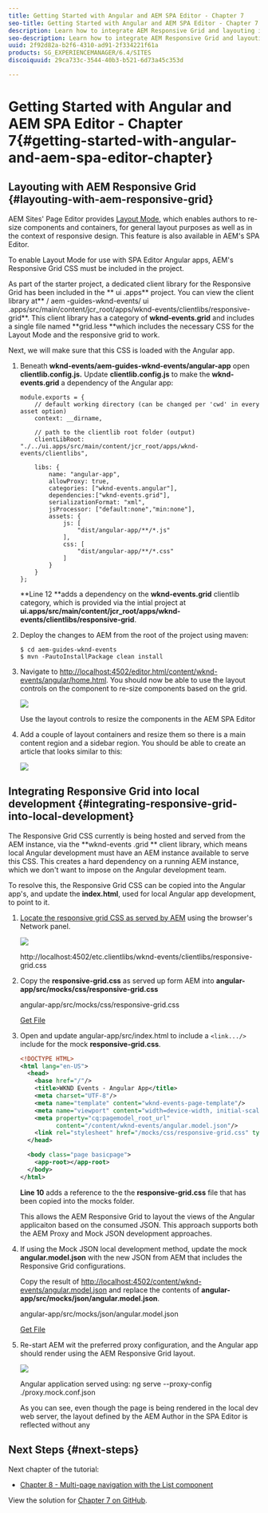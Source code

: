 ```yaml
---
title: Getting Started with Angular and AEM SPA Editor - Chapter 7
seo-title: Getting Started with Angular and AEM SPA Editor - Chapter 7
description: Learn how to integrate AEM Responsive Grid and layouting in the Angular application.
seo-description: Learn how to integrate AEM Responsive Grid and layouting in the Angular application.
uuid: 2f92d82a-b2f6-4310-ad91-2f334221f61a
products: SG_EXPERIENCEMANAGER/6.4/SITES
discoiquuid: 29ca733c-3544-40b3-b521-6d73a45c353d

---
```


# Getting Started with Angular and AEM SPA Editor - Chapter 7{#getting-started-with-angular-and-aem-spa-editor-chapter}

## Layouting with AEM Responsive Grid {#layouting-with-aem-responsive-grid}

AEM Sites' Page Editor provides [Layout Mode](https://helpx.adobe.com/experience-manager/6-4/sites/authoring/using/responsive-layout.html), which enables authors to re-size components and containers, for general layout purposes as well as in the context of responsive design. This feature is also available in AEM's SPA Editor.

To enable Layout Mode for use with SPA Editor Angular apps, AEM's Responsive Grid CSS must be included in the project.

As part of the starter project, a dedicated client library for the Responsive Grid has been included in the ** ui .apps** project. You can view the client library at** /  aem -guides-wknd-events/  ui .apps/src/main/content/jcr_root/apps/wknd-events/clientlibs/responsive-grid**. This client library has a category of **wknd-events.grid** and includes a single file named **grid.less **which includes the necessary CSS for the Layout Mode and the responsive grid to work.

Next, we will make sure that this CSS is loaded with the Angular app.

1. Beneath **wknd-events/aem-guides-wknd-events/angular-app** open **clientlib.config.js.** Update **clientlib.config.js** to make the **wknd-events.grid** a dependency of the Angular app:

   ```
   module.exports = {
       // default working directory (can be changed per 'cwd' in every asset option)
       context: __dirname,
   
       // path to the clientlib root folder (output)
       clientLibRoot: "./../ui.apps/src/main/content/jcr_root/apps/wknd-events/clientlibs",
   
       libs: {
           name: "angular-app",
           allowProxy: true,
           categories: ["wknd-events.angular"],
           dependencies:["wknd-events.grid"],
           serializationFormat: "xml",
           jsProcessor: ["default:none","min:none"],
           assets: {
               js: [
                   "dist/angular-app/**/*.js"
               ],
               css: [
                   "dist/angular-app/**/*.css"
               ]
           }
       }
   };
   ```

   **Line 12 **adds a dependency on the **wknd-events.grid** clientlib category, which is provided via the intial project at **ui.apps/src/main/content/jcr_root/apps/wknd-events/clientlibs/responsive-grid**.

1. Deploy the changes to AEM from the root of the project using maven:

   ```shell
   $ cd aem-guides-wknd-events
   $ mvn -PautoInstallPackage clean install
   ```

1. Navigate to [http://localhost:4502/editor.html/content/wknd-events/angular/home.html](http://localhost:4502/editor.html/content/wknd-events/angular/home.html). You should now be able to use the layout controls on the component to re-size components based on the grid.

   ![](assets/layout-in-aem-author.gif)

   Use the layout controls to resize the components in the AEM SPA Editor

1. Add a couple of layout containers and resize them so there is a main content region and a sidebar region. You should be able to create an article that looks similar to this:

   ![](assets/complex-page-layout.png)

## Integrating Responsive Grid into local development {#integrating-responsive-grid-into-local-development}

The Responsive Grid CSS currently is being hosted and served from the AEM instance, via the **wknd-events  .grid ** client library, which means local Angular development must have an AEM instance available to serve this CSS. This creates a hard dependency on a running AEM instance, which we don't want to impose on the Angular development team.

To resolve this, the Responsive Grid CSS can be copied into the Angular app's, and update the **index.html**, used for local Angular app development, to point to it.

1. [Locate the responsive grid CSS as served by AEM](http://localhost:4502/etc.clientlibs/wknd-events/clientlibs/responsive-grid.css) using the browser's Network panel.

   ![](assets/responsive-grid-css.png)

   http://localhost:4502/etc.clientlibs/wknd-events/clientlibs/responsive-grid.css

1. Copy the **responsive-grid.css** as served up form AEM into **angular-app/src/mocks/css/responsive-grid.css**

   angular-app/src/mocks/css/responsive-grid.css

   [Get File](assets/responsive-grid.css)

1. Open and update angular-app/src/index.html to include a `<link.../>` include for the mock **responsive-grid.css**.

   ```xml
   <!DOCTYPE HTML>
   <html lang="en-US">
     <head>
       <base href="/"/>
       <title>WKND Events - Angular App</title>
       <meta charset="UTF-8"/>
       <meta name="template" content="wknd-events-page-template"/>
       <meta name="viewport" content="width=device-width, initial-scale=1, shrink-to-fit=no"/>
       <meta property="cq:pagemodel_root_url" 
             content="/content/wknd-events/angular.model.json"/>
       <link rel="stylesheet" href="/mocks/css/responsive-grid.css" type="text/css">
     </head>
   
     <body class="page basicpage">
       <app-root></app-root>
     </body>
   </html>
   ```

   **Line 10** adds a reference to the the **responsive-grid.css** file that has been copied into the mocks folder.

   This allows the AEM Responsive Grid to layout the views of the Angular applicaiton based on the consumed JSON. This approach supports both the AEM Proxy and Mock JSON development approaches.

1. If using the Mock JSON local development method, update the mock **angular.model.json** with the new JSON from AEM that includes the Responsive Grid configurations.

   Copy the result of [http://localhost:4502/content/wknd-events/angular.model.json](http://localhost:4502/content/wknd-events/angular.model.json) and replace the contents of **angular-app/src/mocks/json/angular.model.json**.

   angular-app/src/mocks/json/angular.model.json

   [Get File](assets/angular_model-2.json)

1. Re-start AEM wit the preferred proxy configuration, and the Angular app should render using the AEM Responsive Grid layout.

   ![](assets/local-dev-with-responsive-grid.png)

   Angular application served using: ng serve --proxy-config ./proxy.mock.conf.json

   As you can see, even though the page is being rendered in the local dev web server, the layout defined by the AEM Author in the SPA Editor is reflected without any

## Next Steps {#next-steps}

Next chapter of the tutorial:

* [Chapter 8 - Multi-page navigation with the List component](../../../../sites/using/getting-started-spa-wknd-tutorial-develop/angular/chapter-8.md)

View the solution for [Chapter 7 on GitHub](https://github.com/Adobe-Marketing-Cloud/aem-guides-wknd-events/tree/angular/chapter-7).
